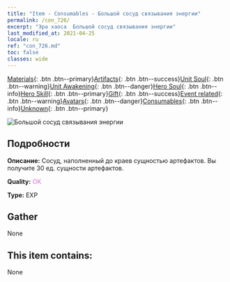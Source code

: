 ```yaml
---
title: "Item - Consumables - Большой сосуд связывания энергии"
permalink: /con_726/
excerpt: "Эра хаоса  Большой сосуд связывания энергии"
last_modified_at: 2021-04-25
locale: ru
ref: "con_726.md"
toc: false
classes: wide
---
```

 [Materials](/ItemsRU/){: .btn .btn--primary}[Artifacts](/ItemsRU/Artifacts/){: .btn .btn--success}[Unit Soul](/ItemsRU/UnitSoul/){: .btn .btn--warning}[Unit Awakening](/ItemsRU/UnitAwakening/){: .btn .btn--danger}[Hero Soul](/ItemsRU/HeroSoul/){: .btn .btn--info}[Hero Skill](/ItemsRU/HeroSkill/){: .btn .btn--primary}[Gift](/ItemsRU/Gift/){: .btn .btn--success}[Event related](/ItemsRU/Events/){: .btn .btn--warning}[Avatars](/ItemsRU/Avatars/){: .btn .btn--danger}[Consumables](/ItemsRU/Consumables/){: .btn .btn--info}[Unknown](/ItemsRU/Unknown/){: .btn .btn--primary}

 ![Большой сосуд связывания энергии](/images/t/i_522.png)

## Подробности
 **Описание:** Сосуд, наполненный до краев сущностью артефактов. Вы получите 30 ед. сущности артефактов.

 **Quality:** <span style="color: #DA70D6">OK</span>

 **Type:** EXP

## Gather

  None

## This item contains:

  None

